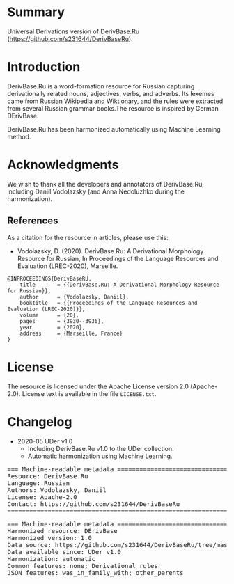 # Summary

Universal Derivations version of DerivBase.Ru (https://github.com/s231644/DerivBaseRu).


# Introduction

DerivBase.Ru is a word-formation resource for Russian capturing derivationally related nouns, adjectives, verbs, and adverbs. Its  lexemes came from Russian Wikipedia and Wiktionary, and the rules were extracted from several Russian grammar books.The resource is inspired by German DErivBase.

DerivBase.Ru has been harmonized automatically using Machine Learning method.


# Acknowledgments

We wish to thank all the developers and annotators of DerivBase.Ru, including Daniil Vodolazsky (and Anna Nedoluzhko during the harmonization).


## References

As a citation for the resource in articles, please use this:

* Vodolazsky, D. (2020). DerivBase.Ru: A Derivational Morphology Resource for Russian, In Proceedings of the Language Resources and Evaluation (LREC-2020), Marseille.

```
@INPROCEEDINGS{DerivBaseRU,
    title       = {{DerivBase.Ru: A Derivational Morphology Resource for Russian}},
    author      = {Vodolazsky, Daniil},
    booktitle   = {{Proceedings of the Language Resources and Evaluation (LREC-2020)}},
    volume      = {20},
    pages       = {3930--3936},
    year        = {2020},
    address     = {Marseille, France}
}
```


# License

The resource is licensed under the Apache License version 2.0 (Apache-2.0).
License text is available in the file `LICENSE.txt`.


# Changelog

* 2020-05 UDer v1.0
    * Including DerivBase.Ru v1.0 to the UDer collection.
    * Automatic harmonization using Machine Learning.


<pre>
=== Machine-readable metadata =================================================
Resource: DerivBase.Ru
Language: Russian
Authors: Vodolazsky, Daniil
License: Apache-2.0
Contact: https://github.com/s231644/DerivBaseRu
===============================================================================
</pre>

<pre>
=== Machine-readable metadata =================================================
Harmonized resource: DErivBase
Harmonized version: 1.0
Data source: https://github.com/s231644/DerivBaseRu/tree/master/data/wiktionary
Data available since: UDer v1.0
Harmonization: automatic
Common features: none; Derivational rules
JSON features: was_in_family_with; other_parents
